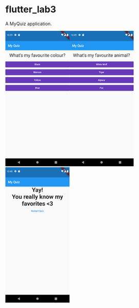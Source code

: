 # flutter_lab3

A MyQuiz application.

<img src="https://github.com/aisyahzck/Flutter_Lab3/blob/master/img/Screenshot_1618310347.png" width="200" height="422"/><img src="https://github.com/aisyahzck/Flutter_Lab3/blob/master/img/Screenshot_1618310950.png" width="200" height="422"/><img src="https://github.com/aisyahzck/Flutter_Lab3/blob/master/img/Screenshot_1618310941.png" width="200" height="422"/>
